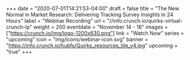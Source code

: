 +++
date = "2020-07-01T14:21:53-04:00"
draft = false
title = "The New Normal in Market Research: Delivering Tracking Survey Insights in 24 Hours"
label = "Webinar Recording"
url = "//info.crunch.io/quirks-virtual-crunch-lp"
weight = 200
eventdate = "November 14 - 16"
images = ["https://crunch.io/img/logo-1200x630.png"]
link = "Watch Now"
series = "upcoming"
icon = "img/icons/webinar-icon.svg"
banner = "https://info.crunch.io/hubfs/Quirks_resources_tile_v4.jpg"
upcoming = "true"
+++
